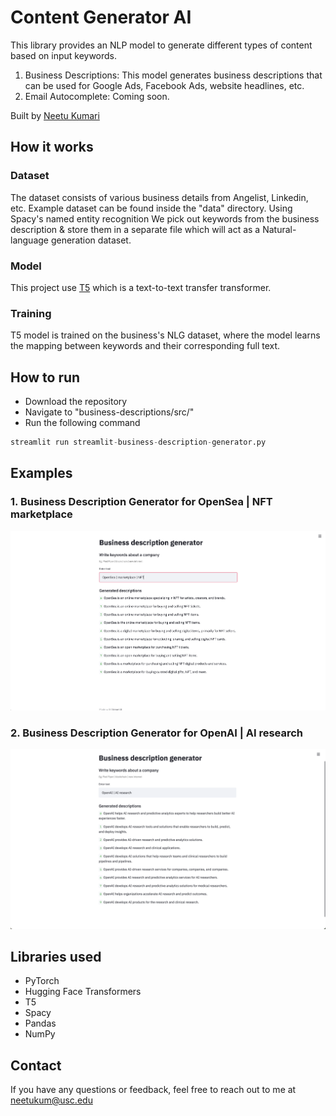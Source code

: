 # Content Generator AI

This library provides an NLP model to generate different types of content based on input keywords.
1. Business Descriptions: This model generates business descriptions that can be used for Google Ads, Facebook Ads, website headlines, etc.
2. Email Autocomplete: Coming soon.

Built by [Neetu Kumari](https://neetukumari.com/)

##  How it works
### Dataset
The dataset consists of various business details from Angelist, Linkedin, etc. Example dataset can be found inside the "data" directory.
Using Spacy's named entity recognition We pick out keywords from the business description & store them in a separate file which will act as a Natural-language generation dataset.

### Model
This project use [T5](https://ai.googleblog.com/2020/02/exploring-transfer-learning-with-t5.html) which is a text-to-text transfer transformer.


### Training
T5 model is trained on the business's NLG dataset, where the model learns the mapping between keywords and their corresponding full text.


## How to run
- Download the repository
- Navigate to "business-descriptions/src/"
- Run the following command
```py
streamlit run streamlit-business-description-generator.py
```
## Examples
### 1. Business Description Generator for OpenSea | NFT marketplace
![alt Sample Image](https://github.com/iamneetuk/content-generator-ai-assitant//blob/main/example/business-description-1.png?raw=true)

### 2. Business Description Generator for OpenAI | AI research
![alt Sample Image](https://github.com/iamneetuk/content-generator-ai-assitant//blob/main/example/business-description-2.png?raw=true)

## Libraries used
- PyTorch
- Hugging Face Transformers
- T5
- Spacy
- Pandas
- NumPy

## Contact
If you have any questions or feedback, feel free to reach out to me at <neetukum@usc.edu>
